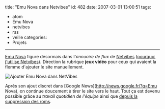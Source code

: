 title: "Emu Nova dans Netvibes"
id: 482
date: 2007-03-01 13:00:51
tags: 
- atom
- Emu Nova
- netvibes
- rss
- veille
categories: 
- Projets
---

[Emu Nova](http://www.emunova.net/) figure désormais dans l'_annuaire de flux_ de [Netvibes](http://www.netvibes.com) ([pourquoi j'utilise Netvibes](https://oncletom.io/2007/02/08/netvibes-economiseur-de-temps/)). Direction la rubrique **jeux vidéo** pour ceux qui avaient la flemme d'ajouter le site manuellement.

![Ajouter Emu Nova dans NetVibes](https://oncletom.io/images/2007/02/emunova-netvibes.png)

Après son ajout discret dans [Google News](http://news.google.fr/?q=Emu Nova), on continue doucement à tirer le site vers le haut. Tout ça est devenu possible grâce au _travail quotidien de l'équipe_ ainsi que [depuis la suppression des roms](http://www.emunova.net/news/detail/5948.htm).
